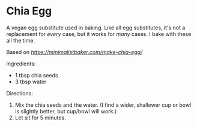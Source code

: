 Chia Egg
========

A vegan egg substitute used in baking. Like all egg substitutes, it's not a replacement for *every* case, but it works for *many* cases. I bake with these all the time.

Based on <cite>https://minimalistbaker.com/make-chia-egg/</cite>

Ingredients:
* 1 tbsp chia seeds
* 3 tbsp water

Directions:
1. Mix the chia seeds and the water. (I find a wider, shallower cup or bowl is slightly better, but cup/bowl will work.)
2. Let sit for 5 minutes.
